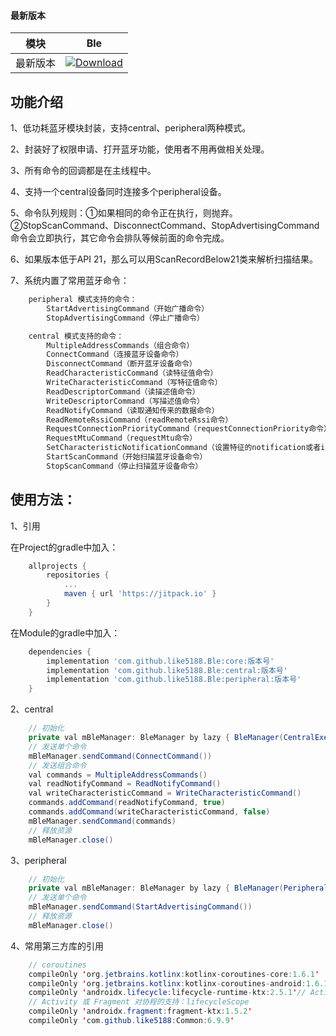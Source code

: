 #### 最新版本

模块|Ble
---|---
最新版本|[![Download](https://jitpack.io/v/like5188/Ble.svg)](https://jitpack.io/#like5188/Ble)

## 功能介绍
1、低功耗蓝牙模块封装，支持central、peripheral两种模式。

2、封装好了权限申请、打开蓝牙功能，使用者不用再做相关处理。

3、所有命令的回调都是在主线程中。

4、支持一个central设备同时连接多个peripheral设备。

5、命令队列规则：①如果相同的命令正在执行，则抛弃。②StopScanCommand、DisconnectCommand、StopAdvertisingCommand命令会立即执行，其它命令会排队等候前面的命令完成。

6、如果版本低于API 21，那么可以用ScanRecordBelow21类来解析扫描结果。

7、系统内置了常用蓝牙命令：
```java
    peripheral 模式支持的命令：
        StartAdvertisingCommand（开始广播命令）
        StopAdvertisingCommand（停止广播命令）

    central 模式支持的命令：
        MultipleAddressCommands（组合命令）
        ConnectCommand（连接蓝牙设备命令）
        DisconnectCommand（断开蓝牙设备命令）
        ReadCharacteristicCommand（读特征值命令）
        WriteCharacteristicCommand（写特征值命令）
        ReadDescriptorCommand（读描述值命令）
        WriteDescriptorCommand（写描述值命令）
        ReadNotifyCommand（读取通知传来的数据命令）
        ReadRemoteRssiCommand（readRemoteRssi命令）
        RequestConnectionPriorityCommand（requestConnectionPriority命令）
        RequestMtuCommand（requestMtu命令）
        SetCharacteristicNotificationCommand（设置特征的notification或者indication的命令）
        StartScanCommand（开始扫描蓝牙设备命令）
        StopScanCommand（停止扫描蓝牙设备命令）
```

## 使用方法：

1、引用

在Project的gradle中加入：
```groovy
    allprojects {
        repositories {
            ...
            maven { url 'https://jitpack.io' }
        }
    }
```
在Module的gradle中加入：
```groovy
    dependencies {
        implementation 'com.github.like5188.Ble:core:版本号'
        implementation 'com.github.like5188.Ble:central:版本号'
        implementation 'com.github.like5188.Ble:peripheral:版本号'
    }
```

2、central
```java
    // 初始化
    private val mBleManager: BleManager by lazy { BleManager(CentralExecutor(this)) }
    // 发送单个命令
    mBleManager.sendCommand(ConnectCommand())
    // 发送组合命令
    val commands = MultipleAddressCommands()
    val readNotifyCommand = ReadNotifyCommand()
    val writeCharacteristicCommand = WriteCharacteristicCommand()
    commands.addCommand(readNotifyCommand, true)
    commands.addCommand(writeCharacteristicCommand, false)
    mBleManager.sendCommand(commands)
    // 释放资源
    mBleManager.close()
```

3、peripheral
```java
    // 初始化
    private val mBleManager: BleManager by lazy { BleManager(PeripheralExecutor(this)) }
    // 发送单个命令
    mBleManager.sendCommand(StartAdvertisingCommand())
    // 释放资源
    mBleManager.close()
```

4、常用第三方库的引用
```java
    // coroutines
    compileOnly 'org.jetbrains.kotlinx:kotlinx-coroutines-core:1.6.1'
    compileOnly 'org.jetbrains.kotlinx:kotlinx-coroutines-android:1.6.1'
    compileOnly 'androidx.lifecycle:lifecycle-runtime-ktx:2.5.1'// Activity 或 Fragment 对协程的支持：lifecycleScope
    // Activity 或 Fragment 对协程的支持：lifecycleScope
    compileOnly 'androidx.fragment:fragment-ktx:1.5.2'
    compileOnly 'com.github.like5188:Common:6.9.9'
```